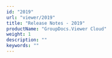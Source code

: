 ```yaml
---
id: "2019"
url: "viewer/2019"
title: "Release Notes - 2019"
productName: "GroupDocs.Viewer Cloud"
weight: 1
description: ""
keywords: ""
---
```


